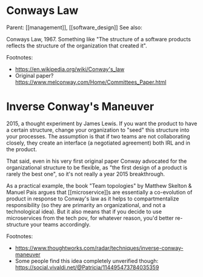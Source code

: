 # Conways Law

Parent: [[management]], [[software_design]]
See also:


Conways Law, 1967. Something like "The structure of a software products reflects the structure of the organization that created it".

Footnotes:
* https://en.wikipedia.org/wiki/Conway's_law
* Original paper? https://www.melconway.com/Home/Committees_Paper.html

# Inverse Conway's Maneuver

2015, a thought experiment by James Lewis. If you want the product to have a certain structure, change your organization to "seed" this structure into your processes. The assumption is that if two teams are not collaborating closely, they create an interface (a negotiated agreement) both IRL and in the product.

That said, even in his very first original paper Conway advocated for the organizational structure to be flexible, as "the first design of a product is rarely the best one", so it's not really a year 2015 breakthrough.

As a practical example, the book "Team topologies" by Matthew Skelton & Manuel Pais argues that [[microservice]]s are essentially a co-evolution of product in response to Conway's law as it helps to compartmentalize responsibility (so they are primarity an organizational, and not a technological idea). But it also means that if you decide to use microservices from the tech pov, for whatever reason, you'd better re-structure your teams accordingly.

Footnotes:
* https://www.thoughtworks.com/radar/techniques/inverse-conway-maneuver
* Some people find this idea completely unverified though: https://social.vivaldi.net/@Patricia/114495473784035359